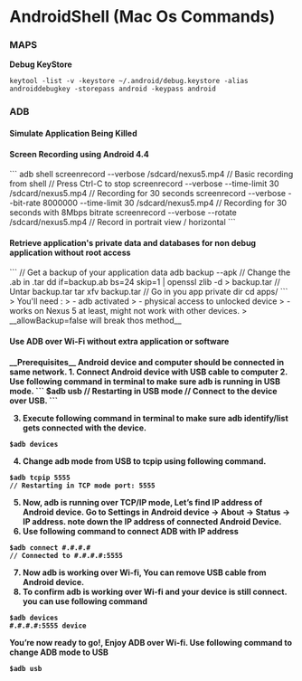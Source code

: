 AndroidShell (Mac Os Commands)
============

<h3>MAPS</h3>

__Debug KeyStore__
```
keytool -list -v -keystore ~/.android/debug.keystore -alias androiddebugkey -storepass android -keypass android
```

<h3>ADB</h3>

<h4>Simulate Application Being Killed<h4
```
// 1 - Exit your app using home button
// 2 - After that
adb shell ps // Find the process id
adb shell ps | grep your.app.package // Then find the line with app name package
adb shell kill -9 21997 // Kill the app by PID
// 3 - Now return to the app using the task switcher
```

<h4>Screen Recording using Android 4.4</h4>
```
adb shell screenrecord --verbose /sdcard/nexus5.mp4 // Basic recording from shell
// Press Ctrl-C to stop
screenrecord --verbose --time-limit 30 /sdcard/nexus5.mp4 // Recording for 30 seconds
screenrecord --verbose --bit-rate 8000000 --time-limit 30 /sdcard/nexus5.mp4 // Recording for 30 seconds with 8Mbps bitrate
screenrecord --verbose --rotate /sdcard/nexus5.mp4 // Record in portrait view / horizontal
```

<h4>Retrieve application's private data and databases for non debug application without root access</h4>
```
// Get a backup of your application data
adb backup --apk <package_name>
// Change the .ab in .tar
dd if=backup.ab bs=24 skip=1 | openssl zlib -d > backup.tar
// Untar  backup.tar
tar xfv backup.tar
// Go in you app private dir
cd apps/<package_name>
```
> You'll need :
> - adb activated
> - physical access to unlocked device
> - works on Nexus 5 at least, might not work with other devices.
> __allowBackup=false will break thos method__

<h4>Use ADB over Wi-Fi without extra application or software<h4>
__Prerequisites__
Android device and computer should be connected in same network.  
1. Connect Android device with USB cable to computer
2. Use following command in terminal to make sure adb is running in USB mode.
```
$adb usb
// Restarting in USB mode
// Connect to the device over USB.
```

3. Execute following command in terminal to make sure adb identify/list gets connected with the device.
```
$adb devices
```

4. Change adb mode from USB to tcpip using following command. 
```
$adb tcpip 5555
// Restarting in TCP mode port: 5555
```

5. Now, adb is running over TCP/IP mode, Let’s find IP address of Android device. Go to Settings in Android device -> About -> Status -> IP address. note down the IP address of connected Android Device.
6. Use following command to connect ADB with IP address
```
$adb connect #.#.#.# 
// Connected to #.#.#.#:5555
```

7. Now adb is working over Wi-fi, You can remove USB cable from Android device.
8. To confirm adb is working over Wi-fi and your device is still connect. you can use following command
```
$adb devices
#.#.#.#:5555 device
```

You’re now ready to go!, Enjoy ADB over Wi-fi.
Use following command to change ADB mode to USB
```
$adb usb
```
